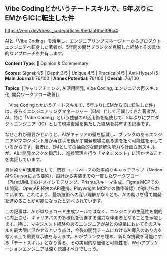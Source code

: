 ## Vibe Codingとかいうチートスキルで、5年ぶりにEMからICに転生した件

https://zenn.dev/dress_code/articles/be0aaf9be396a4

AIと「Vibe Coding」を活用し、エンジニアリングマネージャーからプロダクトエンジニアへ転身した著者が、5年間の開発ブランクを克服した経験とその具体的なアプローチを共有します。

**Content Type**: 💭 Opinion & Commentary

**Scores**: Signal:4/5 | Depth:3/5 | Unique:4/5 | Practical:4/5 | Anti-Hype:4/5
**Main Journal**: 76/100 | **Annex Potential**: 76/100 | **Overall**: 76/100

**Topics**: [[キャリアチェンジ, AI活用開発, Vibe Coding, エンジニアの再スキル化, 開発ワークフロー改善]]

「Vibe Codingとかいうチートスキルで、5年ぶりにEMからICに転生した件」は、長らくエンジニアリングマネージャー（EM）として活躍してきた著者が、AI、特に「Vibe Coding」という独自のAI活用術を駆使して、5年ぶりにプロダクトエンジニア（IC）として現場復帰を果たした経験を共有する記事です。

なぜこれが重要かというと、AIがキャリアの壁を低減し、ブランクのあるエンジニアやマネジメント層が再び手を動かす開発現場に戻る道を拓く可能性を示しているからです。著者は、EMとしての抽象的な問題解決能力や計画立案スキルが、AIに開発タスクを指示し、進捗管理を行う「マネジメント」に活かせることを実証しています。

具体的なAI活用例として、既存コードベースの効率的なキャッチアップ（Notion AIやCursorによる要約）、設計から実装までの一貫したワークフロー（PlantUMLでのドメインモデリング、Prismaスキーマ生成、Figma MCPでのUI開発、OpenAPI経由のAPI連携、Playwright MCPでの動作確認）が挙げられています。これにより、最新技術への深い理解がなくとも、AIの助けを得て開発を進めることが可能になったと述べられています。

この記事は、AIが単なるコード生成ツールではなく、エンジニアの生産性を劇的に向上させ、キャリアパスの多様化を促進する強力な伴走者となることを示唆します。特に、マネジメント経験のあるエンジニアがAIとの協業においてそのスキルを最大限に活かせるという点は、今後の開発チームにおけるAI導入のあり方を考える上で重要な示唆を与えます。AIがブランクを埋め、新たな挑戦を可能にする「チートスキル」となり得る、その実用的な価値と可能性を、Webアプリケーションエンジニアは深く認識すべきでしょう。